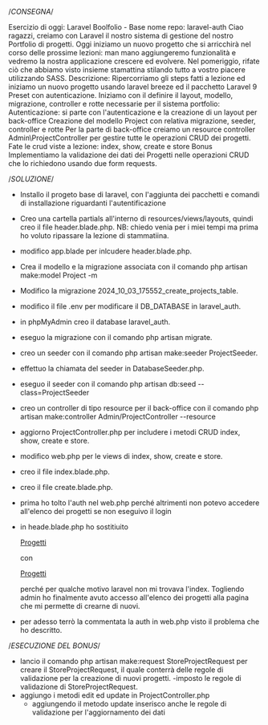 /*CONSEGNA*/

Esercizio di oggi: Laravel Boolfolio - Base
nome repo: laravel-auth
Ciao ragazzi, creiamo con Laravel il nostro sistema di gestione del nostro Portfolio di progetti. Oggi iniziamo un nuovo progetto che si arricchirà nel corso delle prossime lezioni: man mano aggiungeremo funzionalità e vedremo la nostra applicazione crescere ed evolvere. Nel pomeriggio, rifate ciò che abbiamo visto insieme stamattina stilando tutto a vostro piacere utilizzando SASS.
Descrizione: Ripercorriamo gli steps fatti a lezione ed iniziamo un nuovo progetto usando laravel breeze ed il pacchetto Laravel 9 Preset con autenticazione.
Iniziamo con il definire il layout, modello, migrazione, controller e rotte necessarie per il sistema portfolio:
Autenticazione: si parte con l'autenticazione e la creazione di un layout per back-office
Creazione del modello Project con relativa migrazione, seeder, controller e rotte
Per la parte di back-office creiamo un resource controller Admin\\ProjectController per gestire tutte le operazioni CRUD dei progetti.
Fate le crud viste a lezione: index, show, create e store
Bonus
Implementiamo la validazione dei dati dei Progetti nelle operazioni CRUD che lo richiedono usando due form requests.


/*SOLUZIONE*/

- Installo il progeto base di laravel, con l'aggiunta dei pacchetti e comandi di installazione riguardanti l'autentificazione
- Creo una cartella partials all'interno di resources/views/layouts, quindi creo il file header.blade.php.
    NB: chiedo venia per i miei tempi ma prima ho voluto ripassare la lezione di stammatiina.
- modifico app.blade per inlcudere header.blade.php.
- Crea il modello e la migrazione associata con il comando php artisan make:model Project -m
- Modifico la migrazione 2024_10_03_175552_create_projects_table.
- modifico il file .env per modificare il DB_DATABASE in laravel_auth.
- in phpMyAdmin creo il database laravel_auth.
- eseguo la migrazione con il comando php artisan migrate.
- creo un seeder con il comando php artisan make:seeder ProjectSeeder.
- effettuo la chiamata del seeder in DatabaseSeeder.php.
- eseguo il seeder con il comando php artisan db:seed --class=ProjectSeeder
- creo un controller di tipo resource per il back-office con il comando php artisan make:controller Admin/ProjectController --resource
- aggiorno ProjectController.php per includere i metodi CRUD index, show, create e store.
- modifico web.php per le views di index, show, create e store.
- creo il file index.blade.php.
- creo il file create.blade.php.
- prima ho tolto l'auth nel web.php perché altrimenti non potevo accedere all'elenco dei progetti se non eseguivo il login
- in heade.blade.php ho sostitiuito 
    
    <a class="nav-link" href="{{ route('admin.projects.index') }}">Progetti</a>
    
    con
    
    <a class="nav-link" href="{{ route('projects.index') }}">Progetti</a>
  
  perché per qualche motivo laravel non mi trovava l'index. Togliendo admin ho finalmente avuto accesso all'elenco dei progetti alla pagina che mi permette di crearne di nuovi. 

- per adesso terrò la commentata la auth in web.php visto il problema che ho descritto.

/*ESECUZIONE DEL BONUS*/

- lancio il comando php artisan make:request StoreProjectRequest per creare il StoreProjectRequest, il quale conterrà delle regole di validazione per la creazione di nuovi progetti.
    -imposto le regole di validazione di StoreProjectRequest.
- aggiungo i metodi edit ed update in ProjectController.php
    - aggiungendo il metodo update inserisco anche le regole di validazione per l'aggiornamento dei dati

